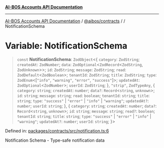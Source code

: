 [**AI-BOS Accounts API Documentation**](../../../README.md)

***

[AI-BOS Accounts API Documentation](../../../README.md) / [@aibos/contracts](../README.md) / [](../README.md) / NotificationSchema

# Variable: NotificationSchema

> `const` **NotificationSchema**: `ZodObject`\<\{ `category`: `ZodString`; `createdAt`: `ZodNumber`; `data`: `ZodOptional`\<`ZodRecord`\<`ZodString`, `ZodUnknown`\>\>; `id`: `ZodString`; `message`: `ZodString`; `read`: `ZodDefault`\<`ZodBoolean`\>; `tenantId`: `ZodString`; `title`: `ZodString`; `type`: `ZodEnum`\<\[`"info"`, `"warning"`, `"error"`, `"success"`\]\>; `updatedAt`: `ZodOptional`\<`ZodNumber`\>; `userId`: `ZodString`; \}, `"strip"`, `ZodTypeAny`, \{ `category`: `string`; `createdAt`: `number`; `data?`: `Record`\<`string`, `unknown`\>; `id`: `string`; `message`: `string`; `read`: `boolean`; `tenantId`: `string`; `title`: `string`; `type`: `"success"` \| `"error"` \| `"info"` \| `"warning"`; `updatedAt?`: `number`; `userId`: `string`; \}, \{ `category`: `string`; `createdAt`: `number`; `data?`: `Record`\<`string`, `unknown`\>; `id`: `string`; `message`: `string`; `read?`: `boolean`; `tenantId`: `string`; `title`: `string`; `type`: `"success"` \| `"error"` \| `"info"` \| `"warning"`; `updatedAt?`: `number`; `userId`: `string`; \}\>

Defined in: [packages/contracts/src/notification.ts:6](https://github.com/pohlai88/accounts/blob/48103fb36d28b2b9bfb33472b6de2f719773cde9/packages/contracts/src/notification.ts#L6)

Notification Schema - Type-safe notification data
